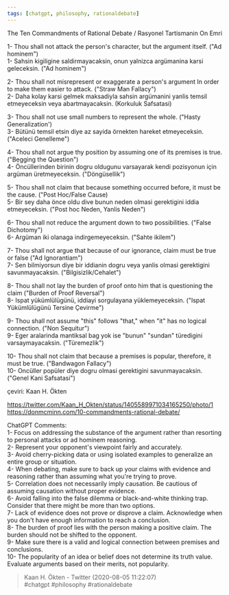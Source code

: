 ```yaml
---
tags: [chatgpt, philosophy, rationaldebate]
---
```


The Ten Commandments of Rational Debate / Rasyonel Tartismanin On Emri

1- Thou shall not attack the person's character, but the argument itself. ("Ad hominem")  
1- Sahsin kigiligine saldirmayacaksin, onun yalnizca argümanina karsi geleceksin. ("Ad hominem")

2- Thou shall not misrepresent or exaggerate a person's argument In order to make them easier to attack. ("Straw Man Fallacy")  
2- Daha kolay karsi gelmek maksadiyla sahsin argümanini yanlis temsil etmeyeceksin veya abartmayacaksin. (Korkuluk Safsatasi)

3- Thou shall not use small numbers to represent the whole. ("Hasty Generalization')  
3- Bütünü temsil etsin diye az sayida örnekten hareket etmeyeceksin. ("Aceleci Genelleme")

4- Thou shall not argue thy position by assuming one of its premises is true. ("Begging the Question")  
4- Öncüllerinden birinin dogru oldugunu varsayarak kendi pozisyonun için argüman üretmeyeceksin. ("Döngüsellik")

5- Thou shall not claim that because something occurred before, it must be the cause. ("Post Hoc/False Cause)  
5- Bir sey daha önce oldu dive bunun neden olmasi gerektigini iddia etmeyeceksin. ("Post hoc Neden, Yanlis Neden")

6- Thou shall not reduce the argument down to two possibilities. ("False Dichotomy")  
6- Argüman iki olanaga indirgemeyeceksin. ("Sahte ikilem")

7- Thou shall not argue that because of our ignorance, claim must be true or false ("Ad Ignorantiam")  
7- Sen bilmiyorsun diye bir iddianin dogru veya yanlis olmasi gerektigini savunmayacaksin. ("Bilgisizlik/Cehalet")

8- Thou shall not lay the burden of proof onto him that is questioning the claim ("Burden of Proof Reversal")  
8- Ispat yükümlülügünü, iddiayi sorgulayana yüklemeyeceksin. ("Ispat Yükümlülügünü Tersine Çevirme")

9- Thou shall not assume "this" follows "that," when "it" has no logical connection. ("Non Sequitur")  
9- Eger aralarinda mantiksal bag yok ise "bunun" "sundan" türedigini varsaymayacaksin. ("Türemezlik")

10- Thou shall not claim that because a premises is popular, therefore, it must be true. ("Bandwagon Fallacy")  
10- Oncüller popüler diye dogru olmasi gerektigini savunmayacaksin. ("Genel Kani Safsatasi")

çeviri: Kaan H. Ökten

https://twitter.com/Kaan_H_Okten/status/1405589971034165250/photo/1  
https://donmcminn.com/10-commandments-rational-debate/

ChatGPT Comments:  
1- Focus on addressing the substance of the argument rather than resorting to personal attacks or ad hominem reasoning.  
2- Represent your opponent's viewpoint fairly and accurately.  
3- Avoid cherry-picking data or using isolated examples to generalize an entire group or situation.  
4- When debating, make sure to back up your claims with evidence and reasoning rather than assuming what you're trying to prove.  
5- Correlation does not necessarily imply causation. Be cautious of assuming causation without proper evidence.  
6- Avoid falling into the false dilemma or black-and-white thinking trap. Consider that there might be more than two options.  
7- Lack of evidence does not prove or disprove a claim. Acknowledge when you don't have enough information to reach a conclusion.  
8- The burden of proof lies with the person making a positive claim. The burden should not be shifted to the opponent.  
9- Make sure there is a valid and logical connection between premises and conclusions.  
10- The popularity of an idea or belief does not determine its truth value. Evaluate arguments based on their merits, not popularity.  

> Kaan H. Ökten - Twitter (2020-08-05 11:22:07)  
> #chatgpt #philosophy #rationaldebate

